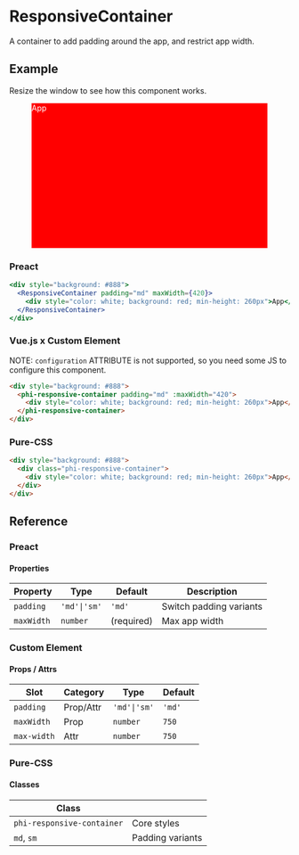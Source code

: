 # ResponsiveContainer

A container to add padding around the app, and restrict app width.

## Example

Resize the window to see how this component works.

<figure>
  <div style="background: #888">
    <phi-responsive-container padding="md" :maxWidth="420">
      <div style="color: white; background: red; min-height: 260px">App</div>
    </phi-responsive-container>
  </div>
</figure>

### Preact

``` jsx
<div style="background: #888">
  <ResponsiveContainer padding="md" maxWidth={420}>
    <div style="color: white; background: red; min-height: 260px">App</div>
  </ResponsiveContainer>
</div>
```

### Vue.js x Custom Element

NOTE: `configuration` ATTRIBUTE is not supported, so you need some JS to configure this component.

``` html
<div style="background: #888">
  <phi-responsive-container padding="md" :maxWidth="420">
    <div style="color: white; background: red; min-height: 260px">App</div>
  </phi-responsive-container>
</div>
```

### Pure-CSS

``` html
<div style="background: #888">
  <div class="phi-responsive-container">
    <div style="color: white; background: red; min-height: 260px">App</div>
  </div>
</div>
```

## Reference
### Preact
#### Properties

| Property   | Type         | Default    | Description             |
|------------|--------------|------------|-------------------------|
| `padding`  | `'md'\|'sm'` | `'md'`     | Switch padding variants |
| `maxWidth` | `number`     | (required) | Max app width           |

### Custom Element
#### Props / Attrs

| Slot        | Category  | Type         | Default |
|-------------|-----------|--------------|---------|
| `padding`   | Prop/Attr | `'md'\|'sm'` | `'md'`  |
| `maxWidth`  | Prop      | `number`     | `750`   |
| `max-width` | Attr      | `number`     | `750`   |

### Pure-CSS
#### Classes

| Class                      |                  |
|----------------------------|------------------|
| `phi-responsive-container` | Core styles      |
| `md`, `sm`                 | Padding variants |

